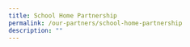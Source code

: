 ```yaml
---
title: School Home Partnership
permalink: /our-partners/school-home-partnership
description: ""
---
```

